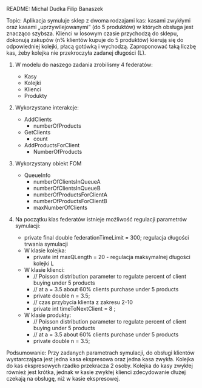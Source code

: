 README:
Michal Dudka
Filip Banaszek


Topic:
Aplikacja symuluje sklep z dwoma rodzajami kas: kasami zwykłymi oraz kasami „uprzywilejowanymi” (do 5 produktów)
w których obsługa jest znacząco szybsza. 
Klienci w losowym czasie przychodzą do sklepu, dokonują zakupów (n% klientów kupuje do 5 produktów)
kierują się do odpowiedniej kolejki, płacą gotówką i wychodzą. 
Zaproponować taką liczbę kas, żeby kolejka nie przekroczyła zadanej długości (L). 

1. W modelu do naszego zadania zrobilismy 4 federatów:
    - Kasy
    - Kolejki
    - Klienci
    - Produkty

2. Wykorzystane interakcje:
    - AddClients
      - numberOfProducts
    - GetClients
      - count
    - AddProductsForClient
      - NumberOfProducts

3. Wykorzystany obiekt FOM
    - QueueInfo
      - numberOfClientsInQueueA
      - numberOfClientsInQueueB
      - numberOfProductsForClientA
      - numberOfProductsForClientB
      - maxNumberOfClients

4. Na początku klas federatów istnieje możliwość regulacji parametrów symulacji:
    - private final double federationTimeLimit = 300; regulacja długości trwania symulacji
    - W klasie kolejka:
         - private int maxQLength = 20 - regulacja maksymalnej długości kolejki L
    - W klasie klienci:
      - // Poisson distribution parameter to regulate percent of client buying under 5 products
      - // at a = 3.5 about 60% clients purchase under 5 products
      - private double n = 3.5;
      - // czas przybycia klienta z zakresu 2-10
      - private int timeToNextClient = 8 ;
    - W klasie produkty:
      - // Poisson distribution parameter to regulate percent of client buying under 5 products
      - // at a = 3.5 about 60% clients purchase under 5 products
      - private double n = 3.5;

Podsumowanie:
Przy zadanych parametrach symulacji, do obsługi klientów wystarczająca jest jedna kasa ekspresowa oraz jedna kasa zwykła.
Kolejka do kas ekspresowych rzadko przekracza 2 osoby. Kolejka do kasy zwykłej również jest krótka, jednak w kasie zwykłej klienci zdecydowanie dłużej czekają na obsługę, niż w kasie ekspresowej.
